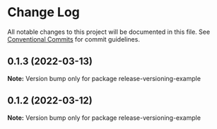 # Change Log

All notable changes to this project will be documented in this file.
See [Conventional Commits](https://conventionalcommits.org) for commit guidelines.

## 0.1.3 (2022-03-13)

**Note:** Version bump only for package release-versioning-example





## 0.1.2 (2022-03-12)

**Note:** Version bump only for package release-versioning-example
